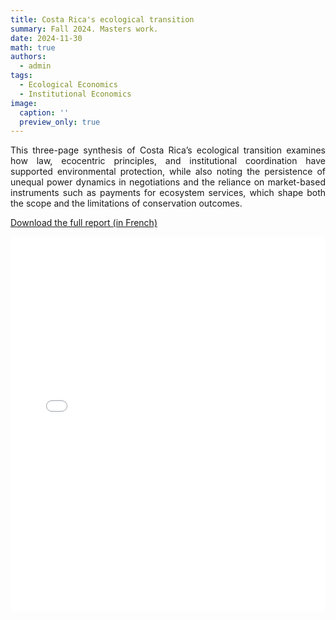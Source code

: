 ```yaml
---
title: Costa Rica's ecological transition
summary: Fall 2024. Masters work.
date: 2024-11-30
math: true
authors:
  - admin
tags:
  - Ecological Economics
  - Institutional Economics
image:
  caption: ''
  preview_only: true
---
```


<p align="justify">
This three-page synthesis of Costa Rica’s ecological transition examines how law, ecocentric principles, and institutional coordination have supported environmental protection, while also noting the persistence of unequal power dynamics in negotiations and the reliance on market-based instruments such as payments for ecosystem services, which shape both the scope and the limitations of conservation outcomes.
</p>

[Download the full report (in French)](/documents/DA_COSTA-synthèse.pdf)

<iframe src="/documents/DA_COSTA-synthèse.pdf" width="100%" height="600px" style="border: none;">
    This browser does not support PDFs. Please download the PDF to view it: <a href="/documents/DA_COSTA-synthèse.pdf">Download PDF</a>.
</iframe>